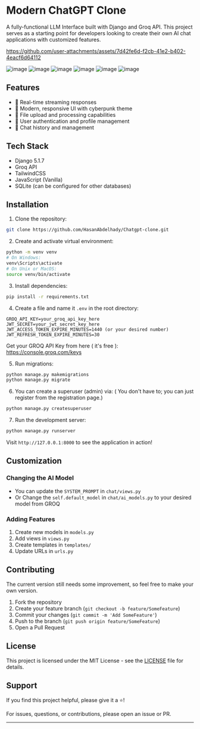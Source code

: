 # Modern ChatGPT Clone

A fully-functional LLM Interface built with Django and Groq API. This project serves as a starting point for developers looking to create their own AI chat applications with customized features.


https://github.com/user-attachments/assets/7d42fe6d-f2cb-41e2-b402-4eacf6d64112


![image](https://github.com/user-attachments/assets/c9453188-abe4-4963-ad0b-f724a0af615d)
![image](https://github.com/user-attachments/assets/4050c667-bbf8-4c85-92e9-35ef8fcf1e50)
![image](https://github.com/user-attachments/assets/5c055d39-b310-439d-a045-4c5d1b28a6ce)
![image](https://github.com/user-attachments/assets/ee46681b-f059-4600-91c3-5d21a7dabd88)
![image](https://github.com/user-attachments/assets/006ac2cb-732e-45ce-8cd7-4fbbb67632fe)
![image](https://github.com/user-attachments/assets/42698085-bd06-48b2-af9d-07d2858e972d)


## Features

- 🚀 Real-time streaming responses
- 🎨 Modern, responsive UI with cyberpunk theme
- 📁 File upload and processing capabilities
- 👤 User authentication and profile management
- 💾 Chat history and management

## Tech Stack

- Django 5.1.7
- Groq API
- TailwindCSS
- JavaScript (Vanilla)
- SQLite (can be configured for other databases)

## Installation

1. Clone the repository:

```bash
git clone https://github.com/HasanAbdelhady/Chatgpt-clone.git
```

2. Create and activate virtual environment:

```bash
python -m venv venv
# On Windows:
venv\Scripts\activate
# On Unix or MacOS:
source venv/bin/activate
```

3. Install dependencies:

```bash
pip install -r requirements.txt
```

4. Create a file and name it `.env` in the root directory:

```env
GROQ_API_KEY=your_groq_api_key_here
JWT_SECRET=your_jwt_secret_key_here
JWT_ACCESS_TOKEN_EXPIRE_MINUTES=1440 (or your desired number)
JWT_REFRESH_TOKEN_EXPIRE_MINUTES=30
```
Get your GROQ API Key from here ( it's free ):
https://console.groq.com/keys

5. Run migrations:

```bash
python manage.py makemigrations
python manage.py migrate
```

6. You can create a superuser (admin) via:
( You don't have to; you can just register from the registration page.)
```bash
python manage.py createsuperuser
```

7. Run the development server:

```bash
python manage.py runserver
```

Visit `http://127.0.0.1:8000` to see the application in action!

## Customization

### Changing the AI Model

- You can update the `SYSTEM_PROMPT` in `chat/views.py`
- Or Change the `self.default_model` in `chat/ai_models.py` to your desired model from GROQ

### Adding Features

1. Create new models in `models.py`
2. Add views in `views.py`
3. Create templates in `templates/`
4. Update URLs in `urls.py`

## Contributing

The current version still needs some improvement, so feel free to make your own version.

1. Fork the repository
2. Create your feature branch (`git checkout -b feature/SomeFeature`)
3. Commit your changes (`git commit -m 'Add SomeFeature'`)
4. Push to the branch (`git push origin feature/SomeFeature`)
5. Open a Pull Request

## License

This project is licensed under the MIT License - see the [LICENSE](LICENSE) file for details.

## Support

If you find this project helpful, please give it a ⭐️!

For issues, questions, or contributions, please open an issue or PR.

---
